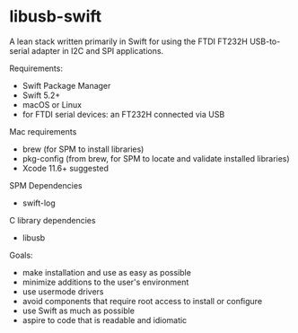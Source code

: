 # libusb-swift

A lean stack written primarily in Swift for using the FTDI FT232H USB-to-serial adapter in I2C and SPI applications.

Requirements:
- Swift Package Manager
- Swift 5.2+
- macOS or Linux
- for FTDI serial devices: an FT232H connected via USB

Mac requirements
- brew (for SPM to install libraries)
- pkg-config (from brew, for SPM to locate and validate installed libraries)
- Xcode 11.6+ suggested


SPM Dependencies
- swift-log

C library dependencies
- libusb

Goals:
- make installation and use as easy as possible
- minimize additions to the user's environment
- use usermode drivers
- avoid components that require root access to install or configure
- use Swift as much as possible
- aspire to code that is readable and idiomatic





